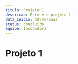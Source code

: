 ```yaml
---
titulo: Projeto 1
descricao: Este é o projeto 1.
data_inicio: dd/mm/aaaa
status: concluído
equipe: Incubadora
---
```


# Projeto 1
